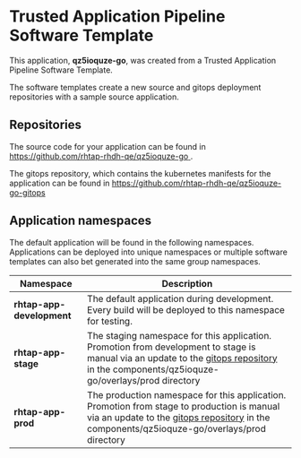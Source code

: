 # Trusted Application Pipeline Software Template

This application, **qz5ioquze-go**, was created from a Trusted Application Pipeline Software Template.

The software templates create a new source and gitops deployment repositories with a sample source application. 

## Repositories

The source code for your application can be found in [https://github.com/rhtap-rhdh-qe/qz5ioquze-go ](https://github.com/rhtap-rhdh-qe/qz5ioquze-go ).
 
The gitops repository, which contains the kubernetes manifests for the application can be found in 
[https://github.com/rhtap-rhdh-qe/qz5ioquze-go-gitops ](https://github.com/rhtap-rhdh-qe/qz5ioquze-go-gitops ) 

## Application namespaces 

The default application will be found in the following namespaces. Applications can be deployed into unique namespaces or multiple software templates can also bet generated into the same group namespaces.  

|  Namespace   |  Description   |  
| -------- | -------- |   
| **rhtap-app-development** | The default application during development. Every build will be deployed to this namespace for testing. | 
| **rhtap-app-stage** | The staging namespace for this application. Promotion from development to stage is manual via an update to the [gitops repository](https://github.com/rhtap-rhdh-qe/qz5ioquze-go-gitops ) in the components/qz5ioquze-go/overlays/prod directory |  
| **rhtap-app-prod** | The production namespace for this application. Promotion from stage to production is manual via an update to the [gitops repository](https://github.com/rhtap-rhdh-qe/qz5ioquze-go-gitops ) in the components/qz5ioquze-go/overlays/prod directory | 